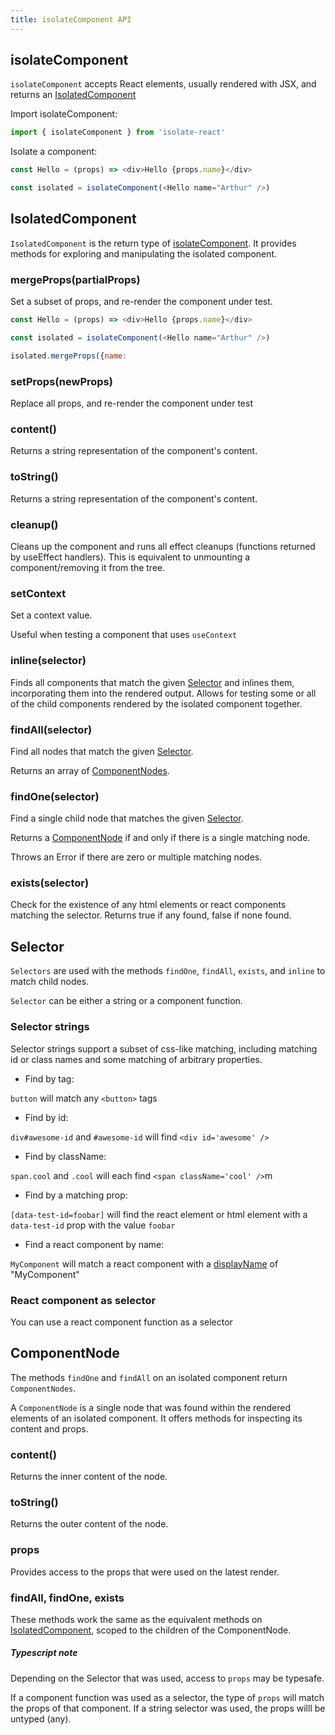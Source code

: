 ```yaml
---
title: isolateComponent API
---
```



## isolateComponent

`isolateComponent` accepts React elements, usually rendered with JSX, and returns an [IsolatedComponent](#isolatedcomponent)


Import isolateComponent:

```javascript
import { isolateComponent } from 'isolate-react'
```

Isolate a component:

```javascript
const Hello = (props) => <div>Hello {props.name}</div>

const isolated = isolateComponent(<Hello name="Arthur" />)
```


## IsolatedComponent

`IsolatedComponent` is the return type of [isolateComponent](#isolatecomponent). It provides methods for exploring and manipulating the isolated component.

### mergeProps(partialProps)

Set a subset of props, and re-render the component under test.

```javascript
const Hello = (props) => <div>Hello {props.name}</div>

const isolated = isolateComponent(<Hello name="Arthur" />)

isolated.mergeProps({name: 
```

### setProps(newProps)

Replace all props, and re-render the component under test

### content()

Returns a string representation of the component's content.

### toString()

Returns a string representation of the component's content.

### cleanup()

Cleans up the component and runs all effect cleanups (functions returned by useEffect handlers).
This is equivalent to unmounting a component/removing it from the tree.

### setContext

Set a context value.

Useful when testing a component that uses `useContext`

### inline(selector)

Finds all components that match the given [Selector](#selector) and inlines them, incorporating them into the rendered output.
Allows for testing some or all of the child components rendered by the isolated component together.

### findAll(selector)

Find all nodes that match the given [Selector](#selector).

Returns an array of [ComponentNodes](#componentnode).


### findOne(selector)

Find a single child node that matches the given [Selector](#selector).

Returns a [ComponentNode](#componentnode) if and only if there is a single matching node.

Throws an Error if there are zero or multiple matching nodes.

### exists(selector)

Check for the existence of any html elements or react components matching the selector.
Returns true if any found, false if none found.

## Selector

`Selectors` are used with the methods `findOne`, `findAll`, `exists`, and `inline` to match child nodes.

`Selector` can be either a string or a component function.

### Selector strings
Selector strings support a subset of css-like matching, including matching id or class names and some matching of arbitrary properties.

* Find by tag:

`button` will match any `<button>` tags

* Find by id:

`div#awesome-id` and `#awesome-id` will find `<div id='awesome' />`

* Find by className:

`span.cool` and `.cool` will each find `<span className='cool' />`m

* Find by a matching prop:

`[data-test-id=foobar]` will find the react element or html element with a `data-test-id` prop with the value `foobar`

* Find a react component by name:

`MyComponent` will match a react component with a [displayName](https://reactjs.org/docs/react-component.html#displayname) of "MyComponent"

### React component as selector

You can use a react component function as a selector


## ComponentNode

The methods `findOne` and `findAll` on an isolated component return `ComponentNodes`. 

A `ComponentNode` is a single node that was found within the rendered elements of an isolated component. It offers methods for inspecting its content and props.


### content()

Returns the inner content of the node.

### toString()

Returns the outer content of the node.

### props

Provides access to the props that were used on the latest render. 

### findAll, findOne, exists

These methods work the same as the equivalent methods on [IsolatedComponent](#isolatedcomponent), scoped to the children of the ComponentNode.

##### Typescript note

Depending on the Selector that was used, access to `props` may be typesafe.

If a component function was used as a selector, the type of `props` will match the props of that component. If a string selector was used, the props willl be untyped (any).


